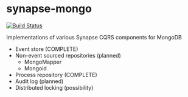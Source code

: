 # synapse-mongo

[![Build Status](https://travis-ci.org/iunruh/synapse.png?branch=master)](https://travis-ci.org/iunruh/synapse-mongo)

Implementations of various Synapse CQRS components for MongoDB

+ Event store (COMPLETE)
+ Non-event sourced repositories (planned)
  + MongoMapper
  + Mongoid
+ Process repository (COMPLETE)
+ Audit log (planned)
+ Distributed locking (possibility)
